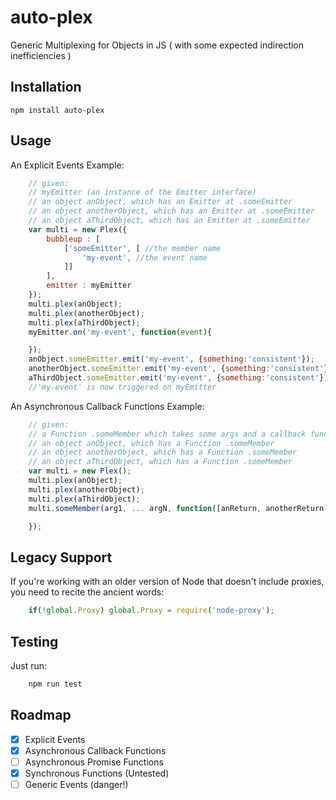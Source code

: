 auto-plex
=========
Generic Multiplexing for Objects in JS
( with some expected indirection inefficiencies )

Installation
------------

    npm install auto-plex


Usage
-----
An Explicit Events Example:

```js
    // given:
    // myEmitter (an instance of the Emitter interface)
    // an object anObject, which has an Emitter at .someEmitter
    // an object anotherObject, which has an Emitter at .someEmitter
    // an object aThirdObject, which has an Emitter at .someEmitter
    var multi = new Plex({
        bubbleup : [
            ['someEmitter', [ //the member name
                'my-event', //the event name
            ]]
        ],
        emitter : myEmitter
    });
    multi.plex(anObject);
    multi.plex(anotherObject);
    multi.plex(aThirdObject);
    myEmitter.on('my-event', function(event){

    });
    anObject.someEmitter.emit('my-event', {something:'consistent'});
    anotherObject.someEmitter.emit('my-event', {something:'consistent'});
    aThirdObject.someEmitter.emit('my-event', {something:'consistent'});
    //'my-event' is now triggered on myEmitter
```

An Asynchronous Callback Functions Example:

```js
    // given:
    // a Function .someMember which takes some args and a callback function
    // an object anObject, which has a Function .someMember
    // an object anotherObject, which has a Function .someMember
    // an object aThirdObject, which has a Function .someMember
    var multi = new Plex();
    multi.plex(anObject);
    multi.plex(anotherObject);
    multi.plex(aThirdObject);
    multi.someMember(arg1, ... argN, function([anReturn, anotherReturn, aThirdReturn]){

    });
```

Legacy Support
--------------
If you're working with an older version of Node that doesn't include proxies, you need to recite the ancient words:

```js
    if(!global.Proxy) global.Proxy = require('node-proxy');
```

Testing
-------
Just run:

```bash
    npm run test
```


Roadmap
-------

- [x] Explicit Events
- [x] Asynchronous Callback Functions
- [ ] Asynchronous Promise Functions
- [x] Synchronous Functions (Untested)
- [ ] Generic Events (danger!)
